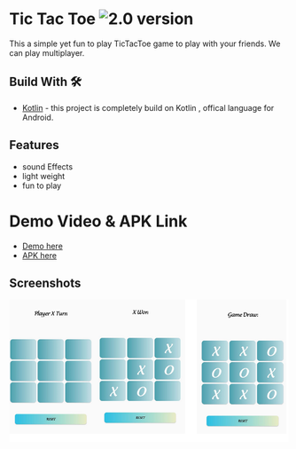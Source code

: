 
# Tic Tac Toe ![2.0 version](https://img.shields.io/badge/version-2.0-blue)

This a simple yet fun to play TicTacToe game to play with your friends.
We can play multiplayer.





## Build With 🛠
- [Kotlin](https://developer.android.com/kotlin?gclid=CjwKCAjwtp2bBhAGEiwAOZZTuKUUhuNuUZGmTdQaiCrx0o2akx15myIQ2e4sHWPNdydKDk9LoWQYRBoCGAsQAvD_BwE&gclsrc=aw.ds) - this project is completely build on Kotlin , offical language for Android.
## Features
- sound Effects
- light weight 
- fun to play

# Demo Video & APK Link
- [Demo here](https://drive.google.com/file/d/1azY4XlEAb8FgbOvFqe8er8LTsrQBXCIS/view?usp=share_link)
- [APK here]([https://drive.google.com/file/d/1azY4XlEAb8FgbOvFqe8er8LTsrQBXCIS/view?usp=share_link](https://drive.google.com/file/d/1oq4Dz0_WvTqBK8Ct2EVp8csS_t6OE-w6/view?usp=share_link))

## Screenshots

![App Screenshot](https://github.com/binitrajshah7/Tic-Tac-Toe/blob/main/Screenshots/ss.png)

